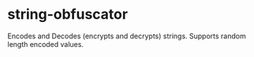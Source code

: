 # string-obfuscator
Encodes and Decodes (encrypts and decrypts) strings.  Supports random length encoded values.

